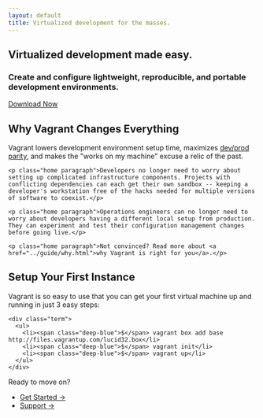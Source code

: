 ```yaml
---
layout: default
title: Virtualized development for the masses.
---
```

<div class="featured-module">
  <div class="featured-text">
    <h2 class="home title">Virtualized development made easy.</h2>
    <h3 class="home subtitle">Create and configure lightweight, reproducible, and portable development environments.</h3>
    <a href="http://downloads.vagrantup.com/tags/v1.0.3" class="home get-started">
      <div class="button-text">Download Now</div>
      <div class="download"></div>
    </a>
  </div>
  <div id="dirty-hippie"></div>
</div>

<div class="h-module">
  <div class="text-module fleft">
    <h2 class="home heading">Why Vagrant Changes Everything</h2>
    <p class="home paragraph medium">Vagrant lowers development environment setup time, maximizes <a href="http://www.12factor.net/dev-prod-parity">dev/prod parity</a>, and makes the "works on my machine" excuse a relic of the past.</p>

    <p class="home paragraph">Developers no longer need to worry about setting up complicated infrastructure components. Projects with conflicting dependencies can each get their own sandbox -- keeping a developer's workstation free of the hacks needed for multiple versions of software to coexist.</p>

    <p class="home paragraph">Operations engineers can no longer need to worry about developers having a different local setup from production.  They can experiment and test their configuration management changes before going live.</p>

    <p class="home paragraph">Not convinced? Read more about <a href="../guide/why.html">why Vagrant is right for you</a>.</p>
  </div>

  <div class="company-logos"></div>
</div>

<div class="h-module h-last">
  <div class="text-module fleft">
    <h2 class="home heading">Setup Your First Instance</h2>
    <p class="home paragraph medium">Vagrant is so easy to use that you can get your first virtual machine up and running in just 3 easy steps:</p>

    <div class="term">
      <ul>
        <li><span class="deep-blue">$</span> vagrant box add base http://files.vagrantup.com/lucid32.box</li>
        <li><span class="deep-blue">$</span> vagrant init</li>
        <li><span class="deep-blue">$</span> vagrant up</li>
      </ul>
    </div>
  </div>

  <div class="moveon">
    <span>Ready to move on?</span>
    <ul>
      <a class="no-underline" href="../guide/index.html"><li class="list-button">Get Started  <span class="arrow">&rarr;</span></li></a>
      <a class="no-underline" href="../project/support.html"><li class="list-button">Support  <span class="arrow">&rarr;</span></li></a>
    </ul>
  </div>
</div>
